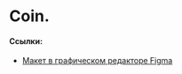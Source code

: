 # Coin.

#### Ссылки:

- [Макет в графическом редакторе Figma](https://www.figma.com/file/JUJVDoP27x18v4Eqt66SdK/Bank-Diploma?node-id=1%3A3)
